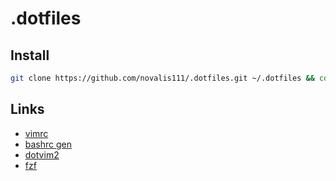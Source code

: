 # .dotfiles

## Install
```bash
git clone https://github.com/novalis111/.dotfiles.git ~/.dotfiles && cd ~/.dotfiles && bash install.sh && cd -
```

## Links
* [vimrc](https://github.com/amix/vimrc)
* [bashrc gen](http://bashrcgenerator.com/)
* [dotvim2](https://github.com/vitaly/dotvim2)
* [fzf](https://github.com/junegunn/fzf)

